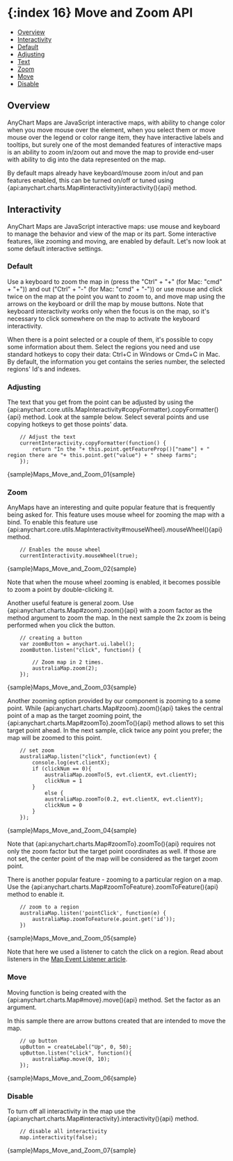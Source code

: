 {:index 16}
Move and Zoom API
=================

* [Overview](#overview)
* [Interactivity](#interactivity)
 * [Default](#default)
 * [Adjusting](#adjusting)
  * [Text](#text)
  * [Zoom](#zoom)
  * [Move](#move)
 * [Disable](#disable)


## Overview


AnyChart Maps are JavaScript interactive maps, with ability to change color when you move mouse over the element, when you select them or move mouse over the legend or color range item, they have interactive labels and tooltips, but surely one of the most demanded features of interactive maps is an ability to zoom in/zoom out and move the map to provide end-user with ability to dig into the data represented on the map.

By default maps already have keyboard/mouse zoom in/out and pan features enabled, this can be turned on/off or tuned using {api:anychart.charts.Map#interactivity}interactivity(){api} method.


## Interactivity

AnyChart Maps are JavaScript interactive maps: use mouse and keyboard to manage the behavior and view of the map or its part. Some interactive features, like zooming and moving, are enabled by default. Let's now look at some default interactive settings.


### Default

Use a keyboard to zoom the map in (press the "Ctrl" + "+" (for Mac: "cmd" + "+")) and out ("Ctrl" + "-" (for Mac: "cmd" + "-")) or use mouse and click twice on the map at the point you want to zoom to, and move map using the arrows on the keyboard or drill the map by mouse buttons. Note that keyboard interactivity works only when the focus is on the map, so it's necessary to click somewhere on the map to activate the keyboard interactivity.

When there is a point selected or a couple of them, it's possible to copy some information about them. Select the regions you need and use standard hotkeys to copy their data: Ctrl+C in Windows or Cmd+C in Mac. By default, the information you get contains the series number, the selected regions' Id's and indexes. 


### Adjusting

The text that you get from the point can be adjusted by using the {api:anychart.core.utils.MapInteractivity#copyFormatter}.copyFormatter(){api} method. Look at the sample below. Select several points and use copying hotkeys to get those points' data.


```
    // Adjust the text
    currentInteractivity.copyFormatter(function() {
        return "In the "+ this.point.getFeatureProp()["name"] + " region there are "+ this.point.get("value") + " sheep farms";
    });
```

{sample}Maps\_Move\_and\_Zoom\_01{sample}



### Zoom

AnyMaps have an interesting and quite popular feature that is frequently being asked for. This feature uses mouse wheel for zooming the map with a bind. To enable this feature use {api:anychart.core.utils.MapInteractivity#mouseWheel}.mouseWheel(){api} method.

```
    // Enables the mouse wheel
    currentInteractivity.mouseWheel(true);
```

{sample}Maps\_Move\_and\_Zoom\_02{sample}

Note that when the mouse wheel zooming is enabled, it becomes possible to zoom a point by double-clicking it.

Another useful feature is general zoom. Use {api:anychart.charts.Map#zoom}.zoom(){api} with a zoom factor as the method argument to zoom the map. In the next sample the 2x zoom is being performed when you click the button.

```
    // creating a button
    var zoomButton = anychart.ui.label();
    zoomButton.listen("click", function() {

        // Zoom map in 2 times.
        australiaMap.zoom(2);
    });
```

{sample}Maps\_Move\_and\_Zoom\_03{sample}

Another zooming option provided by our component is zooming to a some point. While {api:anychart.charts.Map#zoom}.zoom(){api} takes the central point of a map as the target zooming point, the {api:anychart.charts.Map#zoomTo}.zoomTo(){api} method allows to set this target point ahead. In the next sample, click twice any point you prefer; the map will be zoomed to this point.

```
    // set zoom
    australiaMap.listen("click", function(evt) {
        console.log(evt.clientX);
        if (clickNum == 0){                 
            australiaMap.zoomTo(5, evt.clientX, evt.clientY);
            clickNum = 1
        }
            else {
            australiaMap.zoomTo(0.2, evt.clientX, evt.clientY);
            clickNum = 0
        }
    });
```

{sample}Maps\_Move\_and\_Zoom\_04{sample}

Note that {api:anychart.charts.Map#zoomTo}.zoomTo(){api} requires not only the zoom factor but the target point coordinates as well. If those are not set, the center point of the map will be considered as the target zoom point.


There is another popular feature - zooming to a particular region on a map. Use the {api:anychart.charts.Map#zoomToFeature}.zoomToFeature(){api} method to enable it.

```
    // zoom to a region
    australiaMap.listen('pointClick', function(e) {
        australiaMap.zoomToFeature(e.point.get('id'));
    })
```

{sample}Maps\_Move\_and\_Zoom\_05{sample}

Note that here we used a listener to catch the click on a region. Read about listeners in the [Map Event Listener article](Event_Listeners).


### Move

Moving function is being created with the {api:anychart.charts.Map#move}.move(){api} method. Set the factor as an argument.

In this sample there are arrow buttons created that are intended to move the map.

```
    // up button
    upButton = createLabel("Up", 0, 50);
    upButton.listen("click", function(){
        australiaMap.move(0, 10);
    });
```

{sample}Maps\_Move\_and\_Zoom\_06{sample}


### Disable

To turn off all interactivity in the map use the {api:anychart.charts.Map#interactivity}.interactivity(){api} method. 

```
    // disable all interactivity
    map.interactivity(false);
```

{sample}Maps\_Move\_and\_Zoom\_07{sample}